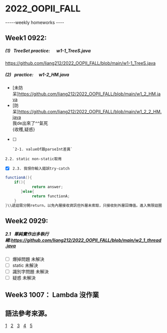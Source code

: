 # 2022_OOPII_FALL
-----weekly homeworks ----
## Week1 0922: 
##### (1) &nbsp; TreeSet practice: &emsp; w1-1_TreeS.java
https://github.com/liang212/2022_OOPII_FALL/blob/main/w1-1_TreeS.java
##### (2) &nbsp; practice: &emsp;w1-2_HM.java
* [未防呆]https://github.com/liang212/2022_OOPII_FALL/blob/main/w1_2_HM.java
* [防呆]https://github.com/liang212/2022_OOPII_FALL/blob/main/w1_2_2_HM.java  
    我de出來了^^氣死  
    {收穫,疑惑}  
- [ ]     `2-1. valueOf跟parseInt差異`
`2.2. static non-static取用`  
- [x] `2.3. 我恨你輸入錯誤try-catch `
```JAVA
functionA(){
    if(){
            return answer;
       }else{
            return functionA;
    }
}\\遞迴需分開return，以免內層接收資訊但外層未索取，只接收到外層回傳值。進入無限迴圈。
``` 
## Week2 0929:
##### 2.1 &nbsp; 單純實作出多執行緒:https://github.com/liang212/2022_OOPII_FALL/blob/main/w2_1_thread.java
- [ ] 爆掉問題 未解決
- [ ] static 未解決
- [ ] 識別字問題 未解決
- [ ] 疑惑 未解決
## Week3 1007：&nbsp;Lambda 沒作業

## 語法參考來源。  
[1](https://blog.csdn.net/u012067966/article/details/50736647) &nbsp; [2](https://www.casper.tw/development/2019/11/23/ten-mins-learn-markdown/) &nbsp; [3](https://ithelp.ithome.com.tw/articles/10203758) &nbsp; [4](https://markdown.tw/) &nbsp; [5](https://github.com/kaivin/markdown/blob/master/readme.md)

